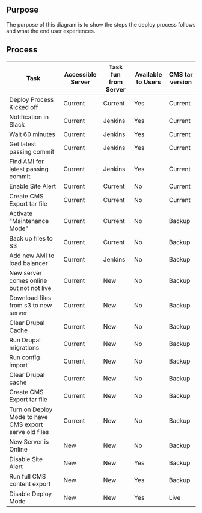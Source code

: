 
## Purpose
The purpose of this diagram is to show the steps the deploy process follows and what the end user experiences.

## Process

Task | Accessible Server | Task fun from Server | Available to Users | CMS tar version
---- | ----------------- | -------------------- | ------------------ | ---------------
Deploy Process Kicked off | Current | Current| Yes | Current
Notification in Slack | Current | Jenkins | Yes | Current
Wait 60 minutes | Current | Jenkins | Yes | Current
Get latest passing commit | Current | Jenkins | Yes | Current
Find AMI for latest passing commit | Current | Jenkins | Yes | Current
Enable Site Alert | Current | Current | No | Current
Create CMS Export tar file | Current | Current |No | Current
Activate "Maintenance Mode" | Current | Current | No | Backup
Back up files to S3 | Current | Current | No | Backup
Add new AMI to load balancer | Current | Jenkins | No | Backup
New server comes online but not not live | Current | New | No | Backup
Download files from s3 to new server | Current | New | No | Backup
Clear Drupal Cache | Current | New | No | Backup
Run Drupal migrations | Current | New | No | Backup
Run config import | Current | New | No | Backup
Clear Drupal cache | Current | New | No | Backup
Create CMS Export tar file | Current | New | No | Backup
Turn on Deploy Mode to have CMS export serve old files | Current | New | No | Backup
New Server is Online | New | New | No | Backup
Disable Site Alert | New | New | Yes | Backup
Run full CMS content export | New | New | Yes | Backup
Disable Deploy Mode | New | New | Yes | Live
